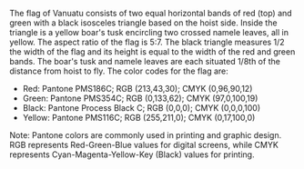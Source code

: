The flag of Vanuatu consists of two equal horizontal bands of red (top) and green with a black isosceles triangle based on the hoist side. Inside the triangle is a yellow boar's tusk encircling two crossed namele leaves, all in yellow. The aspect ratio of the flag is 5:7. The black triangle measures 1/2 the width of the flag and its height is equal to the width of the red and green bands. The boar's tusk and namele leaves are each situated 1/8th of the distance from hoist to fly. The color codes for the flag are:

- Red: Pantone PMS186C; RGB (213,43,30); CMYK (0,96,90,12)
- Green: Pantone PMS354C; RGB (0,133,62); CMYK (97,0,100,19)
- Black: Pantone Process Black C; RGB (0,0,0); CMYK (0,0,0,100)
- Yellow: Pantone PMS116C; RGB (255,211,0); CMYK (0,17,100,0)

Note: Pantone colors are commonly used in printing and graphic design. RGB represents Red-Green-Blue values for digital screens, while CMYK represents Cyan-Magenta-Yellow-Key (Black) values for printing.